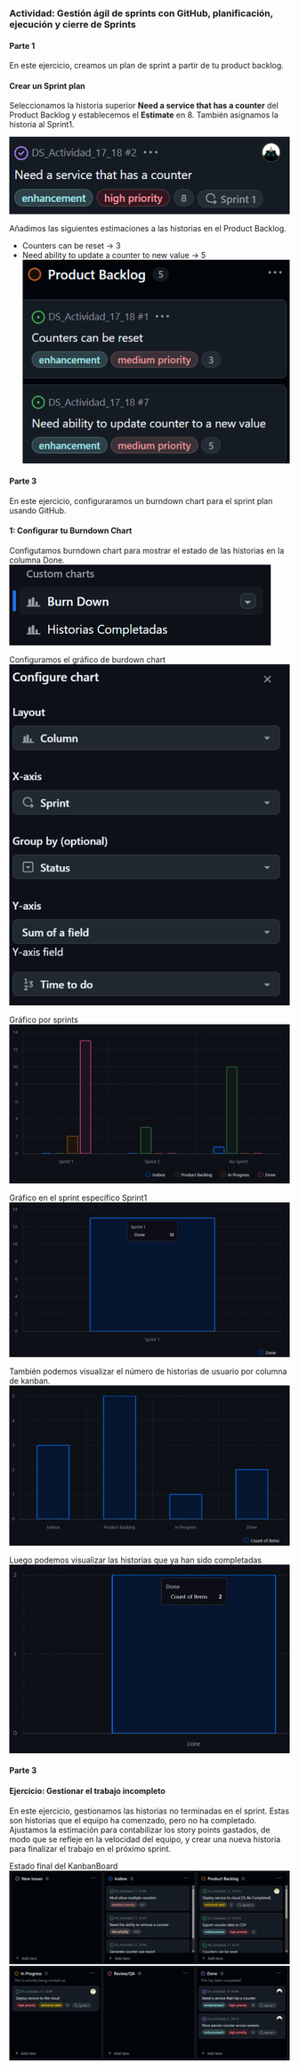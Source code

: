 ### **Actividad**: Gestión ágil de sprints con GitHub, planificación, ejecución y cierre de Sprints


#### Parte 1

En este ejercicio, creamos un plan de sprint a partir de tu product backlog. 


#### Crear un Sprint plan


Seleccionamos la historia superior **Need a service that has a counter** del Product Backlog y establecemos el **Estimate** en 8. También asignamos la historia al Sprint1.

![alt text](img/image.png)


Añadimos las siguientes estimaciones a las historias en el Product Backlog.

   - Counters can be reset -> 3  
   - Need ability to update a counter to new value -> 5  
   ![alt text](img/image-2.png)


####  Parte 3

En este ejercicio, configuraramos un burndown chart para el sprint plan usando GitHub. 

#### 1: Configurar tu Burndown Chart

Configutamos burndown chart para mostrar el estado de las historias en la columna Done.
![alt text](img/image-4.png)

Configuramos el gráfico de burdown chart
![alt text](img/image-5.png)

Gráfico por sprints
![alt text](img/image-8.png)

Gráfico en el sprint específico Sprint1
![alt text](img/image-6.png)

También podemos visualizar el número de historias de usuario por columna de kanban.
![alt text](img/image-7.png)

Luego podemos visualizar las historias que ya han sido completadas
![alt text](img/image-9.png)


#### Parte 3


#### Ejercicio: Gestionar el trabajo incompleto

En este ejercicio, gestionamos las historias no terminadas en el sprint. Estas son historias que el equipo ha comenzado, pero no ha completado. Ajustamos la estimación para contabilizar los story points gastados, de modo que se refleje en la velocidad del equipo, y crear una nueva historia para finalizar el trabajo en el próximo sprint.

Estado final del KanbanBoard
![alt text](img/image-10.png)
![alt text](img/image-11.png)